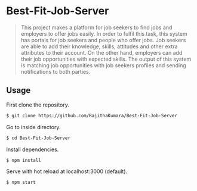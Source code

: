 
# Best-Fit-Job-Server

> This project makes a platform for job seekers to find jobs and employers to offer jobs easily. In order to fulfil this task, this system has portals for job seekers and people who offer jobs. Job seekers are able to add their knowledge, skills, attitudes and other extra attributes to their account. On the other hand, employers can add their job opportunities with expected skills. The output of this system is matching job opportunities with job seekers profiles and sending notifications to both parties.

## Usage
First clone the repository.
``` bash
$ git clone https://github.com/RajithaKumara/Best-Fit-Job-Server
```
Go to inside directory.
``` bash
$ cd Best-Fit-Job-Server
```
Install dependencies.
``` bash
$ npm install
```
Serve with hot reload at localhost:3000 (default).
``` bash
$ npm start
```